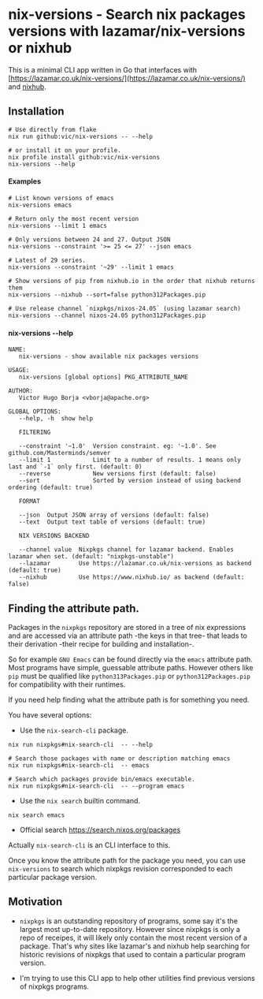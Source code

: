 # nix-versions - Search nix packages versions with lazamar/nix-versions or nixhub

This is a minimal CLI app written in Go that interfaces with [https://lazamar.co.uk/nix-versions/](https://lazamar.co.uk/nix-versions/) and [nixhub](https://nixhub.io).

## Installation

```
# Use directly from flake
nix run github:vic/nix-versions -- --help

# or install it on your profile.
nix profile install github:vic/nix-versions
nix-versions --help
```

#### Examples

```
# List known versions of emacs
nix-versions emacs 

# Return only the most recent version
nix-versions --limit 1 emacs

# Only versions between 24 and 27. Output JSON
nix-versions --constraint '>= 25 <= 27' --json emacs

# Latest of 29 series.
nix-versions --constraint '~29' --limit 1 emacs

# Show versions of pip from nixhub.io in the order that nixhub returns them
nix-versions --nixhub --sort=false python312Packages.pip

# Use release channel `nixpkgs/nixos-24.05` (using lazamar search)
nix-versions --channel nixos-24.05 python312Packages.pip
```

#### nix-versions --help

```
NAME:
   nix-versions - show available nix packages versions

USAGE:
   nix-versions [global options] PKG_ATTRIBUTE_NAME

AUTHOR:
   Victor Hugo Borja <vborja@apache.org>

GLOBAL OPTIONS:
   --help, -h  show help

   FILTERING

   --constraint '~1.0'  Version constraint. eg: '~1.0'. See github.com/Masterminds/semver
   --limit 1            Limit to a number of results. 1 means only last and `-1` only first. (default: 0)
   --reverse            New versions first (default: false)
   --sort               Sorted by version instead of using backend ordering (default: true)

   FORMAT

   --json  Output JSON array of versions (default: false)
   --text  Output text table of versions (default: true)

   NIX VERSIONS BACKEND

   --channel value  Nixpkgs channel for lazamar backend. Enables lazamar when set. (default: "nixpkgs-unstable")
   --lazamar        Use https://lazamar.co.uk/nix-versions as backend (default: true)
   --nixhub         Use https://www.nixhub.io/ as backend (default: false)
```

## Finding the attribute path.

Packages in the `nixpkgs` repository are stored in a tree of nix expressions and
are accessed via an attribute path -the keys in that tree- that leads to their derivation -their recipe for building and installation-.

So for example `GNU Emacs` can be found directly via the `emacs` attribute path.
Most programs have simple, guessable attribute paths. However others like `pip` must
be qualified like `python313Packages.pip` or `python312Packages.pip` for compatibility with their runtimes.

If you need help finding what the attribute path is for something you need.

You have several options:

- Use the `nix-search-cli` package.

```
nix run nixpkgs#nix-search-cli  -- --help

# Search those packages with name or description matching emacs
nix run nixpkgs#nix-search-cli  -- emacs

# Search which packages provide bin/emacs executable.
nix run nixpkgs#nix-search-cli  -- --program emacs
```

- Use the `nix search` builtin command.

```shell
nix search emacs
```

- Official search https://search.nixos.org/packages

Actually `nix-search-cli` is an CLI interface to this.

Once you know the attribute path for the package you need, you can use `nix-versions` to search which nixpkgs revision corresponded to each particular package version.

## Motivation

- `nixpkgs` is an outstanding repository of programs, some say it's the largest most up-to-date repository. However since nixpkgs is only a repo of receipes, it will likely only contain the most recent version of a package. That's why sites like lazamar's and nixhub help searching for historic revisions of nixpkgs that used to contain a particular program version.

- I'm trying to use this CLI app to help other utilities find previous versions of nixpkgs programs.
